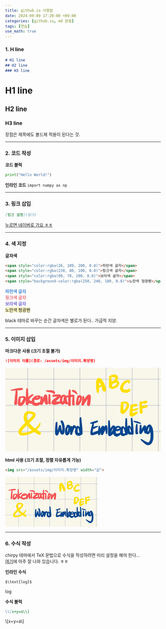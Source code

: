 ```yaml
---
title: github.io 사용법
date: 2024-09-09 17:20:00 +09:00
categories: [github.io, md 문법]
tags: [연습]
use_math: true
---
```

### **1. H line**
```markdown
# H1 line
## H2 line
### H3 line
```
# H1 line
## H2 line
### H3 line

장점은 제목에도 볼드체 적용이 된다는 것.

---

### **2. 코드 작성**
**코드 블럭**
```python
print("Hello World!")
```

**인라인 코드**
`import numpy as np`

---

### **3. 링크 삽입**
```markdown
[링크 설명](링크)
```
[누르면 네이버로 가요 ㅎㅎ](https://www.naver.com)

---

### **4. 색 지정**
**글자색**
```html
<span style="color:rgba(26, 109, 200, 0.8)">파란색 글자</span>
<span style="color:rgba(230, 80, 100, 0.8)">핑크색 글자</span>
<span style="color:rgba(90, 70, 200, 0.8)">보라색 글자</span>
<span style="background-color:rgba(250, 240, 180, 0.8)">노란색 형광펜</span>
```
**<span style="color:rgba(26, 109, 200, 0.8)">파란색 글자</span>**<br>
**<span style="color:rgba(230, 80, 100, 0.8)">핑크색 글자</span>**<br>
**<span style="color:rgba(90, 70, 200, 0.8)">보라색 글자</span>**<br>
<span style="background-color:rgba(250, 240, 180, 0.8)">노란색 형광펜</span>

black 테마로 바꾸는 순간 글자색은 별로가 된다.. 가급적 지양.

---

### **5. 이미지 삽입**
**마크다운 사용 (크기 조절 불가)**
```markdown
![이미지 이름](경로: /assets/img/이미지.확장명)
```
![sample](/assets/img/tokenization_wordEmbedding.jpg)

**html 사용 (크기 조절, 정렬 자유롭게 가능)**
```html
<img src="/assets/img/이미지.확장명" width="값">
```
<img src="/assets/img/tokenization_wordEmbedding.jpg" width="300" alt="sample">

---

### **6. 수식 작성**
chirpy 테마에서 TeX 문법으로 수식을 작성하려면 미리 설정을 해야 한다...<br>
[여기](https://yoongyoonge.github.io/blog-mathematical-expression/)에 아주 잘 나와 있습니다. ㅎㅎ

**인라인 수식**
```markdown
$\text{log}$
```
$\text{log}$

**수식 블럭**
```markdown
\\[x+y=a\\]
```
\\[x+y=a\\]